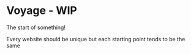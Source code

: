 # Voyage - WIP

The start of something!

Every website should be unique but each starting point tends to be the same
